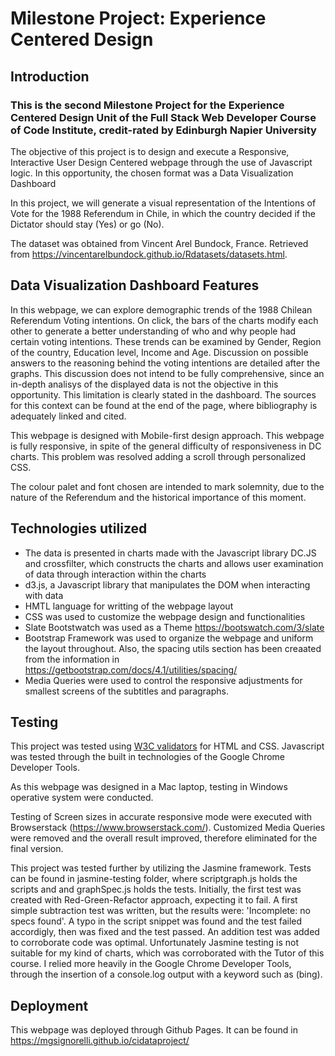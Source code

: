 # Milestone Project: Experience Centered Design

## Introduction

### This is the second Milestone Project for the Experience Centered Design Unit of the Full Stack Web Developer Course of Code Institute, credit-rated by Edinburgh Napier University
The objective of this project is to design and execute a Responsive, Interactive User Design Centered webpage through the use of Javascript logic. In this opportunity, the chosen format was a Data Visualization Dashboard


In this project, we will generate a visual representation of the Intentions of Vote for the 1988 Referendum in Chile, in which the country decided if the Dictator should stay (Yes) or go (No). 

The dataset was obtained from Vincent Arel Bundock, France. Retrieved from https://vincentarelbundock.github.io/Rdatasets/datasets.html. 


## Data Visualization Dashboard Features

In this webpage, we can explore demographic trends of the 1988 Chilean Referendum Voting intentions. On click, the bars of the charts modify each other to generate a better understanding of who and why people had certain voting intentions. These trends can be examined by Gender, Region of the country, Education level, Income and Age. 
Discussion on possible answers to the reasoning behind the voting intentions are detailed after the graphs. This discussion does not intend to be fully comprehensive, 
                        since an in-depth analisys of the displayed data is not the objective in this opportunity. This limitation is clearly stated in the dashboard. The sources for this context can be found at the end of the page, where bibliography is adequately linked and cited.

This webpage is designed with Mobile-first design approach. This webpage is fully responsive, in spite of the general difficulty of responsiveness in DC charts. This problem was resolved adding a scroll through personalized CSS.

The colour palet and font chosen are intended to mark solemnity, due to the nature of the Referendum and the historical importance of this moment.


## Technologies utilized

- The data is presented in charts made with the Javascript library DC.JS and crossfilter, which constructs the charts and allows user examination of data through interaction within the charts
- d3.js, a Javascript library that manipulates the DOM when interacting with data
- HMTL language for writting of the webpage layout
- CSS was used to customize the webpage design and functionalities
- Slate Bootstwatch was used as a Theme https://bootswatch.com/3/slate
- Bootstrap Framework was used to organize the webpage and uniform the layout throughout. Also, the spacing utils section has been creaated from the information in https://getbootstrap.com/docs/4.1/utilities/spacing/
- Media Queries were used to control the responsive adjustments for smallest screens of the subtitles and paragraphs.

## Testing

This project was tested using <a href='https://validator.w3.org/'>W3C validators</a> for HTML and CSS. 
Javascript was tested through the built in technologies of the Google Chrome Developer Tools. 

As this webpage was designed in a Mac laptop, testing in Windows operative system were conducted. 

Testing of Screen sizes in accurate responsive mode were executed with Browserstack (https://www.browserstack.com/). Customized Media Queries were removed and the overall result improved, therefore eliminated for the final version.


This project was tested further by utilizing the Jasmine framework. Tests can be found in jasmine-testing folder, where scriptgraph.js holds the scripts and and graphSpec.js holds the tests. 
Initially, the first test was created with Red-Green-Refactor approach, expecting it to fail. A first simple subtraction test was written, but the results were: 'Incomplete: no specs found'. A typo in the script snippet was found and the test failed accordigly, then was fixed and the test passed. An addition test was added to corroborate code was optimal. 
Unfortunately Jasmine testing is not suitable for my kind of charts, which was corroborated with the Tutor of this course. 
I relied more heavily in the Google Chrome Developer Tools, through the insertion of a console.log output with a keyword such as (bing). 


## Deployment

This webpage was deployed through Github Pages. It can be found in https://mgsignorelli.github.io/cidataproject/
